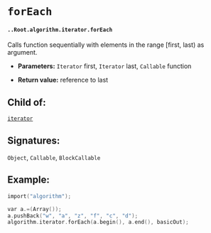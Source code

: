 # `forEach`

#### `..Root.algorithm.iterator.forEach`

Calls function sequentially with elements in the range [first, last) as argument.

* **Parameters:** `Iterator` first, `Iterator` last, `Callable` function

* **Return value:** reference to last

## Child of:

[`iterator`](docs..Root.algorithm.iterator.md)

## Signatures:

`Object`, `Callable`, `BlockCallable`

## Example:

```c
import("algorithm");

var a.=(Array());
a.pushBack("w", "a", "z", "f", "c", "d");
algorithm.iterator.forEach(a.begin(), a.end(), basicOut);
```